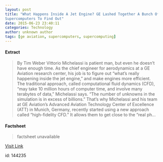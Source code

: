 ```yaml
---
layout: post
title: "What Happens Inside A Jet Engine? GE Lashed Together A Bunch Of
Supercomputers To Find Out"
date: 2015-06-23 23:40:11
categories: Technology
author: unknown author
tags: [ge aviation, supercomputers, supercomputing]
---
```



#### Extract
>By Tim Weber Vittorio Michelassi is patient man, but even he doesn’t have enough time. As the chief engineer for aerodynamics at a GE Aviation research center, his job is to figure out “what’s really happening inside the jet engine,” and make engines more efficient. The traditional approach, called computational fluid dynamics (CFD), “may take 10 million hours of computer time, and involve many terabytes of data,” Michelassi says. “The number of unknowns in the simulation is in excess of billions.” That&rsquo;s why Michelassi and his team at GE Aviation’s Advanced Aviation Technology Center of Excellence (ATT) in Munich, Germany, recently started using a new approach called “high-fidelity CFD.” It allows them to get close to the “real ph...

#### Factsheet
>factsheet unavailable

[Visit Link](http://www.gereports.com/post/122261129200)

id:  144235


